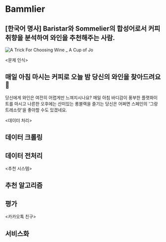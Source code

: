 # Bammlier
## [한국어 명사] Baristar와 Sommelier의 합성어로서 커피 취향을 분석하여 와인을 추천해주는 사람.

![A Trick For Choosing Wine _ A Cup of Jo](https://user-images.githubusercontent.com/68367134/98342226-77d8bf80-2053-11eb-8b25-58d33e9093a0.jpeg)

<문제 인식>
## 매일 아침 마시는 커피로 오늘 밤 당신의 와인을 찾아드려요 🍷
당신에게 와인은 여전히 어렵게만 느껴지시나요?
매일 아침 바디감이 풍부한 플랫화이트를 마시고 나른한 오후에는 산미있는 롱블랙을 즐기는 당신은 어쩌면 스페인의 '그랑 트레소랏'을 좋아할 수도 있겠네요.





<데이터 처리>
## 데이터 크롤링

## 데이터 전처리

<추천 시스템>
## 추천 알고리즘

## 평가

<카카오톡 친구>
## 서비스화

